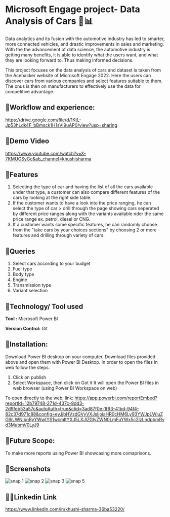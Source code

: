 
# Microsoft Engage project- Data Analysis of Cars 🚗📊

Data analytics and its fusion with the automotive industry has led to smarter, more connected vehicles, and drastic improvements in sales and marketing. With the the advancement of data science, the automotive industry is getting many benefits, it is able to identify what the users want, and what they are looking forward to. Thus making informed decisions.

This project focuses on the data analysis of cars and dataset is taken from the Acehacker website of Microsoft Engage 2022. Here the users can discover cars from various companies and select features suitable to them. The onus is then on manufacturers to effectively use the data for competitive advantage.



## 📌Workflow and experience:

https://drive.google.com/file/d/1KtL-Jp53hLdk4F_bBmsck1H1sVI9uAP0/view?usp=sharing


## 📌Demo Video

https://www.youtube.com/watch?v=X-7KMUGSyGc&ab_channel=khushisharma

## 📌Features 
1. Selecting the type of car and having the list of all the cars available under that type, a customer can also compare different features of the cars by looking at the right side table.
2. If the customer wants to have a look into the price ranging, he can select the type of car > drill through the page showing cars seperated by different price ranges along with the variants available nder the same price range ex. petrol, diesel or CNG.
3. If a customer wants some specific features, he can randomly choose from the "take cars by your choices sections" by choosing 2 or more features and drilling through variety of cars.


## 📌Queries 
1. Select cars according to your budget
2. Fuel type
3. Body type
4. Engine
5. Transmission type
6. Variant selection

## 📌Technology/ Tool used

**Tool :** Microsoft Power BI

**Version Control:** Git



## 📌Installation:
Download Power BI desktop on your computer. 
Download files provided above and open them with Power BI Desktop.
In order to open the files in web follow the steps. 
1) Click on publish
2) Select Workspace, then click on Got it
It will open the Power BI files in web browser (using Power BI Workspace on web)

To open directly to the web: link: https://app.powerbi.com/reportEmbed?reportId=12b79748-271d-437c-9dd3-2d9feb53a57c&autoAuth=true&ctid=3ad87f0e-1f93-41bd-94f4-82c37d971c88&config=eyJjbHVzdGVyVXJsIjoiaHR0cHM6Ly93YWJpLWluZGlhLWNlbnRyYWwtYS1wcmltYXJ5LXJlZGlyZWN0LmFuYWx5c2lzLndpbmRvd3MubmV0LyJ9

## 📌Future Scope:
To make more reports using Power BI showcasing more comaprisons.


## 📌Screenshots
![snap 1](https://user-images.githubusercontent.com/92581650/170882448-f85265ca-70d9-42ad-bafc-bee70d931cd0.png)
![snap 2](https://user-images.githubusercontent.com/92581650/170882455-1b97f83a-2860-4dab-ab19-ece00ce11e59.png)
![snap 3](https://user-images.githubusercontent.com/92581650/170882457-f2f6315b-ddf8-4280-84e4-01fc16ff03b2.png)
![snap 5](https://user-images.githubusercontent.com/92581650/170882460-d65d5df5-5f60-4034-ba88-e3d42f53e8b3.png)

## 👋🏻Linkedin Link
https://www.linkedin.com/in/khushi-sharma-36ba53220/

